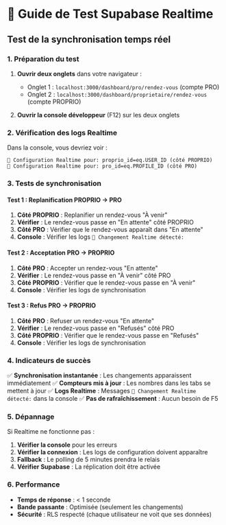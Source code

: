 # 🧪 Guide de Test Supabase Realtime

## Test de la synchronisation temps réel

### 1. Préparation du test

1. **Ouvrir deux onglets** dans votre navigateur :
   - Onglet 1 : `localhost:3000/dashboard/pro/rendez-vous` (compte PRO)
   - Onglet 2 : `localhost:3000/dashboard/proprietaire/rendez-vous` (compte PROPRIO)

2. **Ouvrir la console développeur** (F12) sur les deux onglets

### 2. Vérification des logs Realtime

Dans la console, vous devriez voir :
```
🔄 Configuration Realtime pour: proprio_id=eq.USER_ID (côté PROPRIO)
🔄 Configuration Realtime pour: pro_id=eq.PROFILE_ID (côté PRO)
```

### 3. Tests de synchronisation

#### Test 1 : Replanification PROPRIO → PRO
1. **Côté PROPRIO** : Replanifier un rendez-vous "À venir"
2. **Vérifier** : Le rendez-vous passe en "En attente" côté PROPRIO
3. **Côté PRO** : Vérifier que le rendez-vous apparaît dans "En attente"
4. **Console** : Vérifier les logs `📡 Changement Realtime détecté:`

#### Test 2 : Acceptation PRO → PROPRIO
1. **Côté PRO** : Accepter un rendez-vous "En attente"
2. **Vérifier** : Le rendez-vous passe en "À venir" côté PRO
3. **Côté PROPRIO** : Vérifier que le rendez-vous passe en "À venir"
4. **Console** : Vérifier les logs de synchronisation

#### Test 3 : Refus PRO → PROPRIO
1. **Côté PRO** : Refuser un rendez-vous "En attente"
2. **Vérifier** : Le rendez-vous passe en "Refusés" côté PRO
3. **Côté PROPRIO** : Vérifier que le rendez-vous passe en "Refusés"
4. **Console** : Vérifier les logs de synchronisation

### 4. Indicateurs de succès

✅ **Synchronisation instantanée** : Les changements apparaissent immédiatement
✅ **Compteurs mis à jour** : Les nombres dans les tabs se mettent à jour
✅ **Logs Realtime** : Messages `📡 Changement Realtime détecté:` dans la console
✅ **Pas de rafraîchissement** : Aucun besoin de F5

### 5. Dépannage

Si Realtime ne fonctionne pas :
1. **Vérifier la console** pour les erreurs
2. **Vérifier la connexion** : Les logs de configuration doivent apparaître
3. **Fallback** : Le polling de 5 minutes prendra le relais
4. **Vérifier Supabase** : La réplication doit être activée

### 6. Performance

- **Temps de réponse** : < 1 seconde
- **Bande passante** : Optimisée (seulement les changements)
- **Sécurité** : RLS respecté (chaque utilisateur ne voit que ses données)







